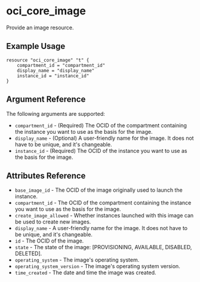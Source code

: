 # oci\_core\_image

Provide an image resource.

## Example Usage

```
resource "oci_core_image" "t" {
    compartment_id = "compartment_id"
    display_name = "display_name"
    instance_id = "instance_id"
}

```

## Argument Reference

The following arguments are supported:

* `compartment_id` - (Required) The OCID of the compartment containing the instance you want to use as the basis for the image.
* `display_name` - (Optional) A user-friendly name for the image. It does not have to be unique, and it's changeable.
* `instance_id` - (Required) The OCID of the instance you want to use as the basis for the image.

## Attributes Reference
* `base_image_id` - The OCID of the image originally used to launch the instance.
* `compartment_id` - The OCID of the compartment containing the instance you want to use as the basis for the image.
* `create_image_allowed` - Whether instances launched with this image can be used to create new images.
* `display_name` - A user-friendly name for the image. It does not have to be unique, and it's changeable.
* `id` - The OCID of the image.
* `state` - The state of the image: [PROVISIONING, AVAILABLE, DISABLED, DELETED].
* `operating_system` - The image's operating system.
* `operating_system_version` - The image's operating system version.
* `time_created` - The date and time the image was created.
